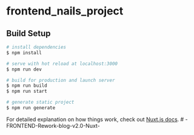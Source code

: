 # frontend_nails_project

## Build Setup

```bash
# install dependencies
$ npm install

# serve with hot reload at localhost:3000
$ npm run dev

# build for production and launch server
$ npm run build
$ npm run start

# generate static project
$ npm run generate
```

For detailed explanation on how things work, check out [Nuxt.js docs](https://nuxtjs.org).
#   - F R O N T E N D - R e w o r k - b l o g - v 2 . 0 - N u x t -  
 